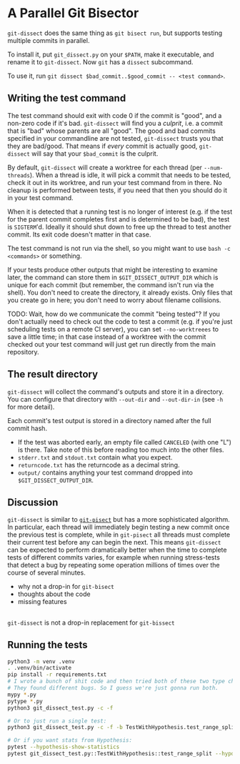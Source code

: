 # A Parallel Git Bisector

`git-dissect` does the same thing as `git bisect run`, but supports testing
multiple commits in parallel.

To install it, put `git_dissect.py` on your `$PATH`, make it executable, and
rename it to `git-dissect`. Now `git` has a `dissect` subcommand.

To use it, run `git dissect $bad_commit..$good_commit -- <test command>`.

## Writing the test command

The test command should exit with code 0 if the commit is "good", and a non-zero
code if it's bad. `git-dissect` will find you a _culprit_, i.e. a commit that is
"bad" whose parents are all "good". The good and bad commits specified in your
commandline are not tested, `git-dissect` trusts you that they are bad/good.
That means if _every_ commit is actually good, `git-dissect` will say that your
`$bad_commit` is the culprit.

By default, `git-dissect` will create a worktree for each thread (per
`--num-threads`). When a thread is idle, it will pick a commit that needs to be
tested, check it out in its worktree, and run your test command from in there.
No cleanup is performed between tests, if you need that then you should do it in
your test command.

When it is detected that a running test is no longer of interest (e.g. if the
test for the parent commit completes first and is determined to be bad), the
test is `SIGTERM`'d. Ideally it should shut down to free up the thread to test
another commit. Its exit code doesn't matter in that case.

The test command is not run via the shell, so you might want to use `bash -c
<commands>` or something.

If your tests produce other outputs that might be interesting to examine later,
the command can store them in `$GIT_DISSECT_OUTPUT_DIR` which is unique for each
commit (but remember, the command isn't run via the shell). You don't need to
create the directory, it already exists. Only files that you create go in here;
you don't need to worry about filename collisions.

TODO: Wait, how do we communicate the commit "being tested"?
If you don't actually need to check out the code to test a
commit (e.g. if you're just scheduling tests on a remote CI server), you can set
`--no-worktreees` to save a little time; in that case instead of a worktree with
the commit checked out your test command will just get run directly from the
main repository.

## The result directory

`git-dissect` will collect the command's outputs and store it in a directory.
You can configure that directory with `--out-dir` and `--out-dir-in` (see `-h`
for more detail).

Each commit's test output is stored in a directory named after the full
commit hash.

 - If the test was aborted early, an empty file called `CANCELED` (with one
   "L") is there. Take note of this before reading too much into the other
   files.
 - `stderr.txt` and `stdout.txt` contain what you expect.
 - `returncode.txt` has the returncode as a decimal string.
 - `output/` contains anything your test command dropped into
   `$GIT_DISSECT_OUTPUT_DIR`.

## Discussion

`git-dissect` is similar to
[`git-pisect`](https://github.com/hoelzro/git-pisect/blob/master/git-pisect) but
has a more sophisticated algorithm. In particular, each thread will immediately
begin testing a new commit once the previous test is complete, while in
`git-pisect` all threads must complete their current test before any can begin
the next. This means `git-dissect` can be expected to perform dramatically
better when the time to complete tests of different commits varies, for example
when running stress-tests that detect a bug by repeating some operation millions
of times over the course of several minutes.


- why not a drop-in for `git-bisect`
- thoughts about the code
- missing features

##

`git-dissect` is not a drop-in replacement for `git-bissect`

## Running the tests

```sh
python3 -m venv .venv
. .venv/bin/activate
pip install -r requirements.txt
# I wrote a bunch of shit code and then tried both of these two type checkers.
# They found different bugs. So I guess we're just gonna run both.
mypy *.py
pytype *.py
python3 git_dissect_test.py -c -f

# Or to just run a single test:
python3 git_dissect_test.py -c -f -b TestWithHypothesis.test_range_split

# Or if you want stats from Hypothesis:
pytest --hypothesis-show-statistics
pytest git_dissect_test.py::TestWithHypothesis::test_range_split --hypothesis-show-statistics
```
